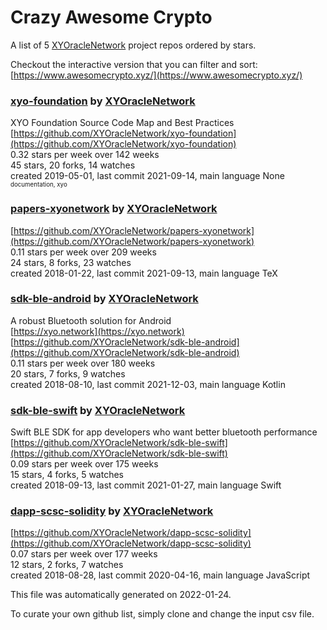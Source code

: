 # Crazy Awesome Crypto
A list of 5 [XYOracleNetwork](https://github.com/XYOracleNetwork) project repos ordered by stars.  

Checkout the interactive version that you can filter and sort: 
[https://www.awesomecrypto.xyz/](https://www.awesomecrypto.xyz/)  


### [xyo-foundation](https://github.com/XYOracleNetwork/xyo-foundation) by [XYOracleNetwork](https://github.com/XYOracleNetwork)  
XYO Foundation Source Code Map and Best Practices  
[https://github.com/XYOracleNetwork/xyo-foundation](https://github.com/XYOracleNetwork/xyo-foundation)  
0.32 stars per week over 142 weeks  
45 stars, 20 forks, 14 watches  
created 2019-05-01, last commit 2021-09-14, main language None  
<sub><sup>documentation, xyo</sup></sub>


### [papers-xyonetwork](https://github.com/XYOracleNetwork/papers-xyonetwork) by [XYOracleNetwork](https://github.com/XYOracleNetwork)  
  
[https://github.com/XYOracleNetwork/papers-xyonetwork](https://github.com/XYOracleNetwork/papers-xyonetwork)  
0.11 stars per week over 209 weeks  
24 stars, 8 forks, 23 watches  
created 2018-01-22, last commit 2021-09-13, main language TeX  


### [sdk-ble-android](https://github.com/XYOracleNetwork/sdk-ble-android) by [XYOracleNetwork](https://github.com/XYOracleNetwork)  
A robust Bluetooth solution for Android  
[https://xyo.network](https://xyo.network)  
[https://github.com/XYOracleNetwork/sdk-ble-android](https://github.com/XYOracleNetwork/sdk-ble-android)  
0.11 stars per week over 180 weeks  
20 stars, 7 forks, 9 watches  
created 2018-08-10, last commit 2021-12-03, main language Kotlin  


### [sdk-ble-swift](https://github.com/XYOracleNetwork/sdk-ble-swift) by [XYOracleNetwork](https://github.com/XYOracleNetwork)  
Swift BLE SDK for app developers who want better bluetooth performance  
[https://github.com/XYOracleNetwork/sdk-ble-swift](https://github.com/XYOracleNetwork/sdk-ble-swift)  
0.09 stars per week over 175 weeks  
15 stars, 4 forks, 5 watches  
created 2018-09-13, last commit 2021-01-27, main language Swift  


### [dapp-scsc-solidity](https://github.com/XYOracleNetwork/dapp-scsc-solidity) by [XYOracleNetwork](https://github.com/XYOracleNetwork)  
  
[https://github.com/XYOracleNetwork/dapp-scsc-solidity](https://github.com/XYOracleNetwork/dapp-scsc-solidity)  
0.07 stars per week over 177 weeks  
12 stars, 2 forks, 7 watches  
created 2018-08-28, last commit 2020-04-16, main language JavaScript  


This file was automatically generated on 2022-01-24.  

To curate your own github list, simply clone and change the input csv file.  